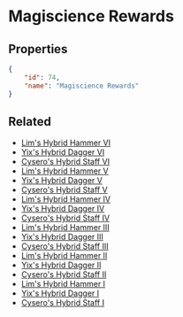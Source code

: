 # Magiscience Rewards

<no description available>

## Properties

```json
{
    "id": 74,
    "name": "Magiscience Rewards"
}
```

## Related

- [Lim's Hybrid Hammer VI](../items/4440-lim-s-hybrid-hammer-vi.md)
- [Yix's Hybrid Dagger VI](../items/4441-yix-s-hybrid-dagger-vi.md)
- [Cysero's Hybrid Staff VI](../items/4442-cysero-s-hybrid-staff-vi.md)
- [Lim's Hybrid Hammer V](../items/4443-lim-s-hybrid-hammer-v.md)
- [Yix's Hybrid Dagger V](../items/4444-yix-s-hybrid-dagger-v.md)
- [Cysero's Hybrid Staff V](../items/4445-cysero-s-hybrid-staff-v.md)
- [Lim's Hybrid Hammer IV](../items/4446-lim-s-hybrid-hammer-iv.md)
- [Yix's Hybrid Dagger IV](../items/4447-yix-s-hybrid-dagger-iv.md)
- [Cysero's Hybrid Staff IV](../items/4448-cysero-s-hybrid-staff-iv.md)
- [Lim's Hybrid Hammer III](../items/4449-lim-s-hybrid-hammer-iii.md)
- [Yix's Hybrid Dagger III](../items/4450-yix-s-hybrid-dagger-iii.md)
- [Cysero's Hybrid Staff III](../items/4451-cysero-s-hybrid-staff-iii.md)
- [Lim's Hybrid Hammer II](../items/4452-lim-s-hybrid-hammer-ii.md)
- [Yix's Hybrid Dagger II](../items/4453-yix-s-hybrid-dagger-ii.md)
- [Cysero's Hybrid Staff II](../items/4454-cysero-s-hybrid-staff-ii.md)
- [Lim's Hybrid Hammer I](../items/4455-lim-s-hybrid-hammer-i.md)
- [Yix's Hybrid Dagger I](../items/4456-yix-s-hybrid-dagger-i.md)
- [Cysero's Hybrid Staff I](../items/4457-cysero-s-hybrid-staff-i.md)

